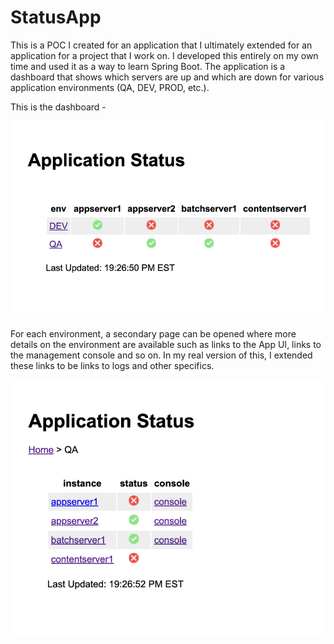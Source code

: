 # StatusApp
This is a POC I created for an application that I ultimately extended for an application for a project that I work on. I developed this entirely on my own time and used it as a way to learn Spring Boot.
The application is a dashboard that shows which servers are up and which are down for various application environments (QA, DEV, PROD, etc.). 

This is the dashboard - 

![alt text](https://github.com/jpjones3/StatusApp/blob/main/doc/images/dashboard.png)

For each environment, a secondary page can be opened where more details on the environment are available such as links to the App UI, links to the management console and so on. In my real version of this, I extended these links to be links to logs and other specifics.

![alt text](https://github.com/jpjones3/StatusApp/blob/main/doc/images/status.png)

